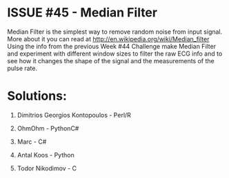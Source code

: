 ISSUE #45 - Median Filter
===
Median Filter is the simplest way to remove random noise from input signal. More about it you can read at http://en.wikipedia.org/wiki/Median_filter
Using the info from the previous Week #44 Challenge make Median Filter and experiment with different window sizes to filter the raw ECG info and to see how it changes the shape of the signal and the measurements of the pulse rate.

Solutions:
===

1. Dimitrios Georgios Kontopoulos - Perl/R

2. OhmOhm - PythonC#

3. Marc - C#

4. Antal Koos - Python

5. Todor Nikodimov - C
